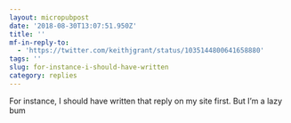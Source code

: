 ```yaml
---
layout: micropubpost
date: '2018-08-30T13:07:51.950Z'
title: ''
mf-in-reply-to:
  - 'https://twitter.com/keithjgrant/status/1035144800641658880'
tags: ''
slug: for-instance-i-should-have-written
category: replies
---
```

For instance, I should have written that reply on my site first. But I’m a lazy bum 
